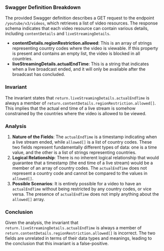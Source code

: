 ### Swagger Definition Breakdown
The provided Swagger definition describes a GET request to the endpoint `/youtube/v3/videos`, which retrieves a list of video resources. The response schema indicates that each video resource can contain various details, including `contentDetails` and `liveStreamingDetails`. 

- **contentDetails.regionRestriction.allowed**: This is an array of strings representing country codes where the video is viewable. If this property is present and contains an empty list, the video is blocked in all countries.
- **liveStreamingDetails.actualEndTime**: This is a string that indicates when a live broadcast ended, and it will only be available after the broadcast has concluded.

### Invariant
The invariant states that `return.liveStreamingDetails.actualEndTime` is always a member of `return.contentDetails.regionRestriction.allowed[]`. This implies that the actual end time of a live stream is somehow constrained by the countries where the video is allowed to be viewed.

### Analysis
1. **Nature of the Fields**: The `actualEndTime` is a timestamp indicating when a live stream ended, while `allowed[]` is a list of country codes. These two fields represent fundamentally different types of data: one is a time value, and the other is a list of strings representing countries.
2. **Logical Relationship**: There is no inherent logical relationship that would guarantee that a timestamp (the end time of a live stream) would be a member of an array of country codes. The `actualEndTime` does not represent a country code and cannot be compared to the values in `allowed[]`.
3. **Possible Scenarios**: It is entirely possible for a video to have an `actualEndTime` without being restricted by any country codes, or vice versa. The presence of `actualEndTime` does not imply anything about the `allowed[]` array.

### Conclusion
Given the analysis, the invariant that `return.liveStreamingDetails.actualEndTime` is always a member of `return.contentDetails.regionRestriction.allowed[]` is incorrect. The two fields are unrelated in terms of their data types and meanings, leading to the conclusion that this invariant is a false-positive.
